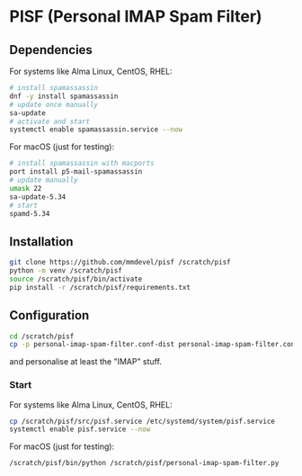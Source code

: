 # PISF (Personal IMAP Spam Filter)

## Dependencies

For systems like Alma Linux, CentOS, RHEL:

```bash
# install spamassassin
dnf -y install spamassassin
# update once manually
sa-update
# activate and start
systemctl enable spamassassin.service --now
```

For macOS (just for testing):

```bash
# install spamassassin with macports
port install p5-mail-spamassassin
# update manually
umask 22
sa-update-5.34
# start
spamd-5.34
```

## Installation

```bash
git clone https://github.com/mmdevel/pisf /scratch/pisf
python -m venv /scratch/pisf
source /scratch/pisf/bin/activate
pip install -r /scratch/pisf/requirements.txt
```

## Configuration

```bash
cd /scratch/pisf
cp -p personal-imap-spam-filter.conf-dist personal-imap-spam-filter.conf
```

and personalise at least the "IMAP" stuff.

### Start

For systems like Alma Linux, CentOS, RHEL:

```bash
cp /scratch/pisf/src/pisf.service /etc/systemd/system/pisf.service
systemctl enable pisf.service --now
```

For macOS (just for testing):

```bash
/scratch/pisf/bin/python /scratch/pisf/personal-imap-spam-filter.py
```

